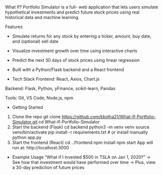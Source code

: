 What If? Portfolio Simulator is a full- web application that lets users simulate hypothetical investments and predict future stock prices using real historical data and machine learning.

 Features
- Simulate returns for any stock by entering a ticker, amount, buy date, and (optional) sell date

- Visualize investment growth over time using interactive charts

- Predict the next 30 days of stock prices using linear regression

- Built with a Python/Flask backend and a React frontend

- Tech Stack
Frontend: React, Axios, Chart.js

Backend: Flask, Python, yFinance, scikit-learn, Pandas

Tools: Git, VS Code, Node.js, npm

- Getting Started
1. Clone the repo
git clone https://github.com/kkotha21/What-If-Portfolio-Simulator.git
cd What-If-Portfolio-Simulator
2. Start the backend (Flask)
cd backend
python3 -m venv venv
source venv/bin/activate
pip install -r requirements.txt  # or install manually
python app.py
3. Start the frontend (React)
cd ../frontend
npm install
npm start
App will run at: http://localhost:3000

- Example Usage
“What if I invested $500 in TSLA on Jan 1, 2020?”
→ See how that investment would have performed over time
→ Plus, view a 30-day prediction of future prices
